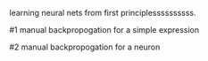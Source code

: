learning neural nets from first principlessssssssss.

#1 manual backpropogation for a simple expression

#2 manual backpropogation for a neuron
